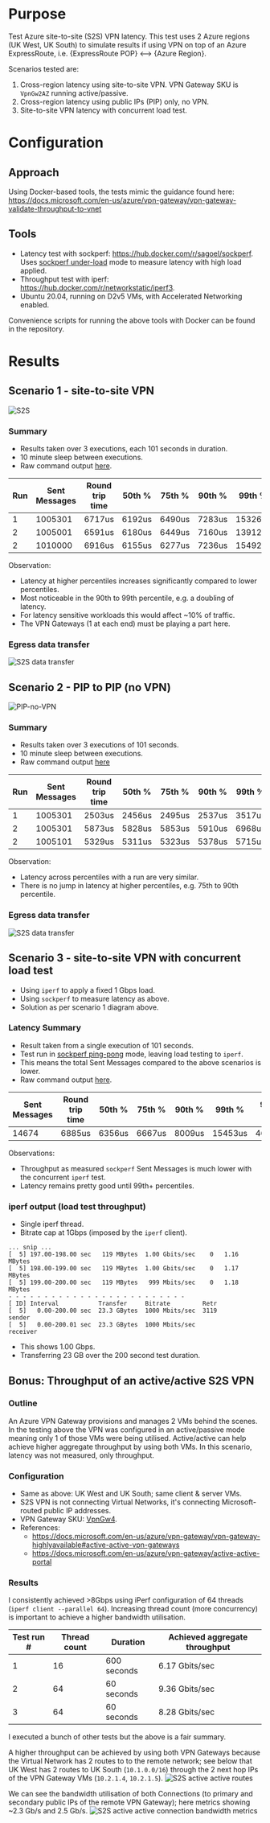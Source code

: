 # Purpose
Test Azure site-to-site (S2S) VPN latency.  This test uses 2 Azure regions (UK West, UK South) to simulate results if using VPN on top of an Azure ExpressRoute, i.e. {ExpressRoute POP} <--> {Azure Region}.

Scenarios tested are:
1. Cross-region latency using site-to-site VPN.  VPN Gateway SKU is `VpnGw2AZ` running active/passive.
2. Cross-region latency using public IPs (PIP) only, no VPN.
3. Site-to-site VPN latency with concurrent load test.

# Configuration

## Approach
Using Docker-based tools, the tests mimic the guidance found here: https://docs.microsoft.com/en-us/azure/vpn-gateway/vpn-gateway-validate-throughput-to-vnet

## Tools
- Latency test with sockperf: https://hub.docker.com/r/sagoel/sockperf.  Uses [sockperf under-load](https://www.systutorials.com/docs/linux/man/3-sockperf/#lbAH) mode to measure latency with high load applied.
- Throughput test with iperf: https://hub.docker.com/r/networkstatic/iperf3.
- Ubuntu 20.04, running on D2v5 VMs, with Accelerated Networking enabled.

Convenience scripts for running the above tools with Docker can be found in the repository.

# Results

## Scenario 1 - site-to-site VPN
![S2S](/images/s2s.png)

### Summary
- Results taken over 3 executions, each 101 seconds in duration.
- 10 minute sleep between executions.
- Raw command output [here](/results/tools-output/sockperf-results-private.txt).

| Run | Sent Messages | Round trip time | 50th % | 75th % | 90th % |  99th % | 99.9th %|
|--------------|--------------|-----------|-----------|-----------|-----------|-----------|-----------|
| 1 | 1005301 | 6717us | 6192us | 6490us | 7283us | 15326us | 50342us |
| 2 | 1005001 | 6591us | 6180us | 6449us | 7160us | 13912us | 22695us |
| 2 | 1010000 | 6916us | 6155us | 6277us | 7236us | 15492us | 54320us |

Observation:
- Latency at higher percentiles increases significantly compared to lower percentiles.
- Most noticeable in the 90th to 99th percentile, e.g. a doubling of latency.
- For latency sensitive workloads this would affect ~10% of traffic.
- The VPN Gateways (1 at each end) must be playing a part here.

### Egress data transfer
![S2S data transfer](/results/images/sockperf-results-private.png)


## Scenario 2 - PIP to PIP (no VPN)
![PIP-no-VPN](/images/pip.png)

### Summary
- Results taken over 3 executions of 101 seconds.
- 10 minute sleep between executions.
- Raw command output [here](/results/tools-output/sockperf-results-public.txt)

| Run | Sent Messages | Round trip time | 50th % | 75th % | 90th % |  99th % | 99.9th %|
|--------------|--------------|-----------|-----------|-----------|-----------|-----------|-----------|
| 1 | 1005301 | 2503us | 2456us | 2495us | 2537us | 3517us | 3946us |
| 2 | 1005301 | 5873us | 5828us | 5853us | 5910us | 6968us | 7268us |
| 2 | 1005101 | 5329us | 5311us | 5323us | 5378us | 5715us | 6452us |

Observation:
- Latency across percentiles with a run are very similar.
- There is no jump in latency at higher percentiles, e.g. 75th to 90th percentile.

### Egress data transfer
![S2S data transfer](/results/images/sockperf-results-public.png)


## Scenario 3 - site-to-site VPN with concurrent load test
- Using `iperf` to apply a fixed 1 Gbps load.
- Using `sockperf` to measure latency as above.
- Solution as per scenario 1 diagram above.

### Latency Summary
- Result taken from a single execution of 101 seconds.
- Test run in [sockperf ping-pong](https://www.systutorials.com/docs/linux/man/3-sockperf/#lbAH) mode, leaving load testing to `iperf`.
- This means the total Sent Messages compared to the above scenarios is lower.
- Raw command output [here](/results/tools-output/concurrent-results.txt).

Sent Messages | Round trip time | 50th % | 75th % | 90th % |  99th % | 99.9th %|
|--------------|-----------|-----------|-----------|-----------|-----------|-----------|
| 14674 | 6885us | 6356us | 6667us | 8009us | 15453us | 46318us |

Observations:
- Throughput as measured `sockperf` Sent Messages is much lower with the concurrent `iperf` test.
- Latency remains pretty good until 99th+ percentiles.

### iperf output (load test throughput)
- Single iperf thread.
- Bitrate cap at 1Gbps (imposed by the `iperf` client).
```
... snip ...
[  5] 197.00-198.00 sec   119 MBytes  1.00 Gbits/sec    0   1.16 MBytes
[  5] 198.00-199.00 sec   119 MBytes  1.00 Gbits/sec    0   1.17 MBytes
[  5] 199.00-200.00 sec   119 MBytes   999 Mbits/sec    0   1.18 MBytes
- - - - - - - - - - - - - - - - - - - - - - - - -
[ ID] Interval           Transfer     Bitrate         Retr
[  5]   0.00-200.00 sec  23.3 GBytes  1000 Mbits/sec  3119             sender
[  5]   0.00-200.01 sec  23.3 GBytes  1000 Mbits/sec                  receiver
```

- This shows 1.00 Gbps.
- Transferring 23 GB over the 200 second test duration.

## Bonus: Throughput of an active/active S2S VPN

### Outline
An Azure VPN Gateway provisions and manages 2 VMs behind the scenes.  In the testing above the VPN was configured in an active/passive mode meaning only 1 of those VMs were being utilised.  Active/active can help achieve higher aggregate throughput by using both VMs.  In this scenario, latency was not measured, only throughput.

### Configuration
- Same as above: UK West and UK South; same client & server VMs.
- S2S VPN is not connecting Virtual Networks, it's connecting Microsoft-routed public IP addresses.
- VPN Gateway SKU: [VpnGw4](https://azure.microsoft.com/en-gb/pricing/details/vpn-gateway/).
- References:
    - https://docs.microsoft.com/en-us/azure/vpn-gateway/vpn-gateway-highlyavailable#active-active-vpn-gateways
    - https://docs.microsoft.com/en-us/azure/vpn-gateway/active-active-portal

### Results
I consistently achieved >8Gbps using iPerf configuration of 64 threads (`iperf client --parallel 64`).  Increasing thread count (more concurrency) is important to achieve a higher bandwidth utilisation.

Test run # | Thread count | Duration | Achieved aggregate throughput |
| ---- | ---- | ---- | ---- |
1 | 16 | 600 seconds | 6.17 Gbits/sec |
2 | 64 | 60 seconds | 9.36 Gbits/sec |
3 | 64 | 60 seconds |  8.28 Gbits/sec |

I executed a bunch of other tests but the above is a fair summary.

A higher throughput can be achieved by using both VPN Gateways because the Virtual Network has 2 routes to to the remote network; see below that UK West has 2 routes to UK South (`10.1.0.0/16`) through the 2 next hop IPs of the VPN Gateway VMs (`10.2.1.4`, `10.2.1.5`).
![S2S active active routes](/results/images/s2s-active-active-routes.png)

We can see the bandwidth utilisation of both Connections (to primary and secondary public IPs of the remote VPN Gateway); here metrics showing ~2.3 Gb/s and 2.5 Gb/s.
![S2S active active connection bandwidth metrics](/results/images/s2s-active-active-connection-bandwidth-metrics.png)